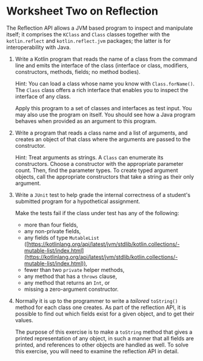 # Worksheet Two on Reflection

The Reflection API allows a JVM based program to inspect and manipulate itself; 
it comprises the `KClass` and `Class` classes together with the `kotlin.reflect` and 
`kotlin.reflect.jvm` packages; the latter is for interoperability with Java.

1. Write a Kotlin program that reads the name of a class from the command line and 
emits the interface of the class (interface or class, modifiers, constructors, methods, fields; no method bodies). 
  
    Hint: You can load a class whose name you know with `Class.forName()`. 
 The `Class` class offers a rich interface that enables you to inspect the 
 interface of any class.

    Apply this program to a set of classes and interfaces as test input. 
 You may also use the program on itself. 
 You should see how a Java program behaves when provided as an argument to this program.

2. Write a program that reads a class name and a list of arguments, 
and creates an object of that class where the arguments are passed to the constructor.

	Hint: Treat arguments as strings. 
	A `Class` can enumerate its constructors. 
    Choose a constructor with the appropriate parameter count. 
    Then, find the parameter types. 
    To create typed argument objects, call the appropriate constructors that take a 
    string as their only argument. 
    
3. Write a `JUnit` test to help grade the internal correctness of a student's submitted 
program for a hypothetical assignment.

    Make the tests fail if the class under test has any of the following:
    + more than four fields,
    + any non-private fields,
    + any fields of type `MutableList` ([https://kotlinlang.org/api/latest/jvm/stdlib/kotlin.collections/-mutable-list/index.html](https://kotlinlang.org/api/latest/jvm/stdlib/kotlin.collections/-mutable-list/index.html)),
    + fewer than two `private` helper methods,
    + any method that has a `throws` clause,
    + any method that returns an `Int`, or
    + missing a zero-argument constructor.	

4. Normally it is up to the programmer to write a *tailored* `toString()` method for each class one creates. 
As part of the reflection API, it is possible to find out which fields exist for a given object, 
and to get their values. 

    The purpose of this exercise is to make a `toString` method 
that gives a printed representation of any object, in such a manner that 
all fields are printed, 
and references to other objects are handled as well. 
To solve this exercise, you will need to examine the reflection API in detail. 
